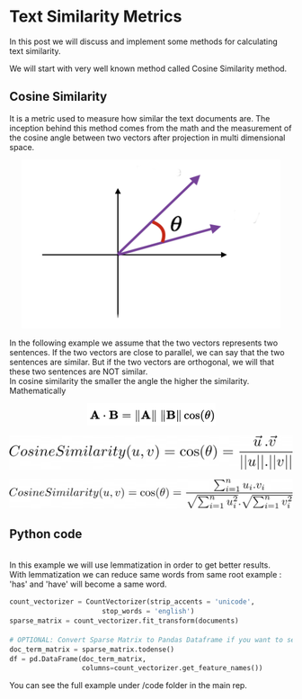 # Text Similarity Metrics

In this post we will discuss and implement some methods for calculating text similarity.

We will start with very well known method called Cosine Similarity method.

## Cosine Similarity
It is a metric used to measure how similar the text documents are. The inception behind this method comes from the math and the measurement of the cosine angle between two vectors after projection in multi dimensional space.


<p align="center">
  <img width="460" height="300" src="res/angle.png" title="Angle between two vectors" >
</p>

In the following example we assume that the two vectors represents two sentences. 
If the two vectors are close to parallel, we can say that the two sentences are similar. But if the two vectors are orthogonal, we will that these two sentences are NOT similar.
<br/>
In cosine similarity the smaller the angle the higher the similarity.
<br/>
Mathematically
<br/>
<p align="center">
  <img src="res/dot.png" title="Angle between two vectors" >
</p>

<p align="center">
  <img src="res/cosine_formula.png" title="Cosine Formula" >
</p>

<p align="center">
  <img src="res/cosine_fomula2.png" title="Cosine Formula" >
</p>

## Python code
<br/>
In this example we will use lemmatization in order to get better results.
<br/>
With lemmatization  we can reduce same words from same root example : 'has' and 'have' will become a same word.

<br/>



```python
count_vectorizer = CountVectorizer(strip_accents = 'unicode',
                       stop_words = 'english')
sparse_matrix = count_vectorizer.fit_transform(documents)

# OPTIONAL: Convert Sparse Matrix to Pandas Dataframe if you want to see the word frequencies.
doc_term_matrix = sparse_matrix.todense()
df = pd.DataFrame(doc_term_matrix, 
                  columns=count_vectorizer.get_feature_names())
```


You can see the full example under /code folder in the main rep.
